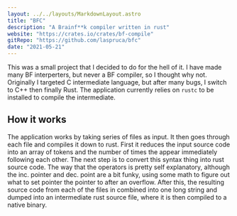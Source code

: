 ```yaml
---
layout: ../../layouts/MarkdownLayout.astro
title: "BFC"
description: "A Brainf**k compiler written in rust"
website: "https://crates.io/crates/bf-compile"
gitRepo: "https://github.com/laspruca/bfc"
date: "2021-05-21"
---
```

This was a small project that I decided to do for the hell of it. I have made many BF interperters, but never a BF
compiler, so I thought why not.
Originally I targeted C intermediate language, but after many bugs, I switch to C++ then finally Rust. The application
currently relies on `rustc`
to be installed to compile the intermediate.

## How it works

The application works by taking series of files as input. It then goes through each file and compiles it down to rust.
First it reduces the input source code
into an array of tokens and the number of times the appear immediately following each other. The next step is to convert
this syntax thing into rust source code.
The way that the operators is pretty self explanatory, although the inc. pointer and dec. point are a bit funky, using
some math to figure out what to set pointer
the pointer to after an overflow. After this, the resulting source code from each of the files in combined into one long
string and dumped into an intermediate rust
source file, where it is then compiled to a native binary.
